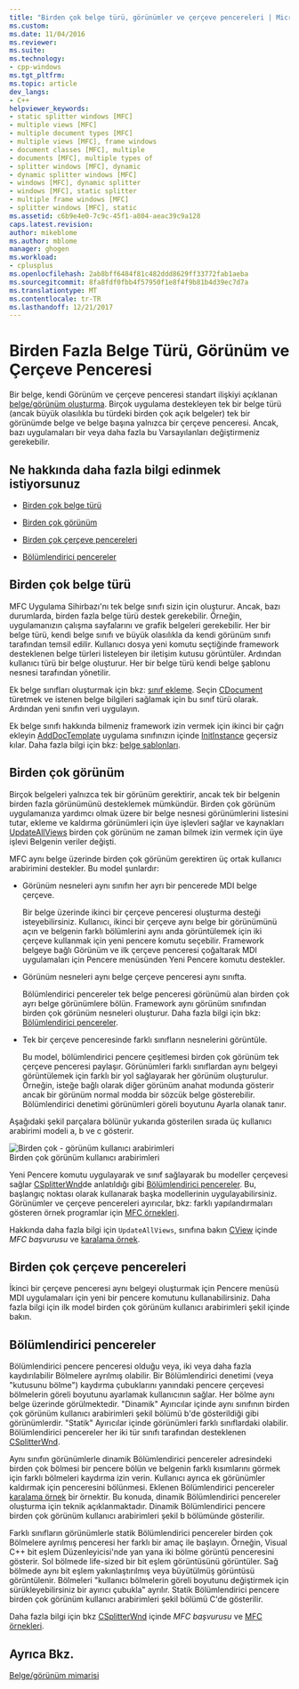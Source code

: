 ```yaml
---
title: "Birden çok belge türü, görünümler ve çerçeve pencereleri | Microsoft Docs"
ms.custom: 
ms.date: 11/04/2016
ms.reviewer: 
ms.suite: 
ms.technology:
- cpp-windows
ms.tgt_pltfrm: 
ms.topic: article
dev_langs:
- C++
helpviewer_keywords:
- static splitter windows [MFC]
- multiple views [MFC]
- multiple document types [MFC]
- multiple views [MFC], frame windows
- document classes [MFC], multiple
- documents [MFC], multiple types of
- splitter windows [MFC], dynamic
- dynamic splitter windows [MFC]
- windows [MFC], dynamic splitter
- windows [MFC], static splitter
- multiple frame windows [MFC]
- splitter windows [MFC], static
ms.assetid: c6b9e4e0-7c9c-45f1-a804-aeac39c9a128
caps.latest.revision: 
author: mikeblome
ms.author: mblome
manager: ghogen
ms.workload:
- cplusplus
ms.openlocfilehash: 2ab8bff6484f81c482ddd8629ff33772fab1aeba
ms.sourcegitcommit: 8fa8fdf0fbb4f57950f1e8f4f9b81b4d39ec7d7a
ms.translationtype: MT
ms.contentlocale: tr-TR
ms.lasthandoff: 12/21/2017
---
```

# <a name="multiple-document-types-views-and-frame-windows"></a>Birden Fazla Belge Türü, Görünüm ve Çerçeve Penceresi
Bir belge, kendi Görünüm ve çerçeve penceresi standart ilişkiyi açıklanan [belge/görünüm oluşturma](../mfc/document-view-creation.md). Birçok uygulama destekleyen tek bir belge türü (ancak büyük olasılıkla bu türdeki birden çok açık belgeler) tek bir görünümde belge ve belge başına yalnızca bir çerçeve penceresi. Ancak, bazı uygulamaları bir veya daha fazla bu Varsayılanları değiştirmeniz gerekebilir.  
  
## <a name="what-do-you-want-to-know-more-about"></a>Ne hakkında daha fazla bilgi edinmek istiyorsunuz  
  
-   [Birden çok belge türü](#_core_multiple_document_types)  
  
-   [Birden çok görünüm](#_core_multiple_views)  
  
-   [Birden çok çerçeve pencereleri](#_core_multiple_frame_windows)  
  
-   [Bölümlendirici pencereler](#_core_splitter_windows)  
  
##  <a name="_core_multiple_document_types"></a>Birden çok belge türü  
 MFC Uygulama Sihirbazı'nı tek belge sınıfı sizin için oluşturur. Ancak, bazı durumlarda, birden fazla belge türü destek gerekebilir. Örneğin, uygulamanızın çalışma sayfalarını ve grafik belgeleri gerekebilir. Her bir belge türü, kendi belge sınıfı ve büyük olasılıkla da kendi görünüm sınıfı tarafından temsil edilir. Kullanıcı dosya yeni komutu seçtiğinde framework desteklenen belge türleri listeleyen bir iletişim kutusu görüntüler. Ardından kullanıcı türü bir belge oluşturur. Her bir belge türü kendi belge şablonu nesnesi tarafından yönetilir.  
  
 Ek belge sınıfları oluşturmak için bkz: [sınıf ekleme](../ide/adding-a-class-visual-cpp.md). Seçin [CDocument](../mfc/reference/cdocument-class.md) türetmek ve istenen belge bilgileri sağlamak için bu sınıf türü olarak. Ardından yeni sınıfın veri uygulayın.  
  
 Ek belge sınıfı hakkında bilmeniz framework izin vermek için ikinci bir çağrı ekleyin [AddDocTemplate](../mfc/reference/cwinapp-class.md#adddoctemplate) uygulama sınıfınızın içinde [InitInstance](../mfc/reference/cwinapp-class.md#initinstance) geçersiz kılar. Daha fazla bilgi için bkz: [belge şablonları](../mfc/document-templates-and-the-document-view-creation-process.md).  
  
##  <a name="_core_multiple_views"></a>Birden çok görünüm  
 Birçok belgeleri yalnızca tek bir görünüm gerektirir, ancak tek bir belgenin birden fazla görünümünü desteklemek mümkündür. Birden çok görünüm uygulamanıza yardımcı olmak üzere bir belge nesnesi görünümlerini listesini tutar, ekleme ve kaldırma görünümleri için üye işlevleri sağlar ve kaynakları [UpdateAllViews](../mfc/reference/cdocument-class.md#updateallviews) birden çok görünüm ne zaman bilmek izin vermek için üye işlevi Belgenin veriler değişti.  
  
 MFC aynı belge üzerinde birden çok görünüm gerektiren üç ortak kullanıcı arabirimini destekler. Bu model şunlardır:  
  
-   Görünüm nesneleri aynı sınıfın her ayrı bir pencerede MDI belge çerçeve.  
  
     Bir belge üzerinde ikinci bir çerçeve penceresi oluşturma desteği isteyebilirsiniz. Kullanıcı, ikinci bir çerçeve aynı belge bir görünümünü açın ve belgenin farklı bölümlerini aynı anda görüntülemek için iki çerçeve kullanmak için yeni pencere komutu seçebilir. Framework belgeye bağlı Görünüm ve ilk çerçeve penceresi çoğaltarak MDI uygulamaları için Pencere menüsünden Yeni Pencere komutu destekler.  
  
-   Görünüm nesneleri aynı belge çerçeve penceresi aynı sınıfta.  
  
     Bölümlendirici pencereler tek belge penceresi görünümü alan birden çok ayrı belge görünümlere bölün. Framework aynı görünüm sınıfından birden çok görünüm nesneleri oluşturur. Daha fazla bilgi için bkz: [Bölümlendirici pencereler](#_core_splitter_windows).  
  
-   Tek bir çerçeve penceresinde farklı sınıfların nesnelerini görüntüle.  
  
     Bu model, bölümlendirici pencere çeşitlemesi birden çok görünüm tek çerçeve penceresi paylaşır. Görünümleri farklı sınıflardan aynı belgeyi görüntülemek için farklı bir yol sağlayarak her görünüm oluşturulur. Örneğin, isteğe bağlı olarak diğer görünüm anahat modunda gösterir ancak bir görünüm normal modda bir sözcük belge gösterebilir. Bölümlendirici denetimi görünümleri göreli boyutunu Ayarla olanak tanır.  
  
 Aşağıdaki şekil parçalara bölünür yukarıda gösterilen sırada üç kullanıcı arabirimi modeli a, b ve c gösterir.  
  
 ![Birden çok &#45; görünüm kullanıcı arabirimleri](../mfc/media/vc37a71.gif "vc37a71")  
Birden çok görünüm kullanıcı arabirimleri  
  
 Yeni Pencere komutu uygulayarak ve sınıf sağlayarak bu modeller çerçevesi sağlar [CSplitterWnd](../mfc/reference/csplitterwnd-class.md)de anlatıldığı gibi [Bölümlendirici pencereler](#_core_splitter_windows). Bu, başlangıç noktası olarak kullanarak başka modellerinin uygulayabilirsiniz. Görünümler ve çerçeve pencereleri ayırıcılar, bkz: farklı yapılandırmaları gösteren örnek programlar için [MFC örnekleri](../visual-cpp-samples.md).  
  
 Hakkında daha fazla bilgi için `UpdateAllViews`, sınıfına bakın [CView](../mfc/reference/cview-class.md) içinde *MFC başvurusu* ve [karalama örnek](../visual-cpp-samples.md).  
  
##  <a name="_core_multiple_frame_windows"></a>Birden çok çerçeve pencereleri  
 İkinci bir çerçeve penceresi aynı belgeyi oluşturmak için Pencere menüsü MDI uygulamaları için yeni bir pencere komutunu kullanabilirsiniz. Daha fazla bilgi için ilk model birden çok görünüm kullanıcı arabirimleri şekil içinde bakın.  
  
##  <a name="_core_splitter_windows"></a>Bölümlendirici pencereler  
 Bölümlendirici pencere penceresi olduğu veya, iki veya daha fazla kaydırılabilir Bölmelere ayrılmış olabilir. Bir Bölümlendirici denetimi (veya "kutusunu bölme") kaydırma çubuklarını yanındaki pencere çerçevesi bölmelerin göreli boyutunu ayarlamak kullanıcının sağlar. Her bölme aynı belge üzerinde görülmektedir. "Dinamik" Ayırıcılar içinde aynı sınıfının birden çok görünüm kullanıcı arabirimleri şekil bölümü b'de gösterildiği gibi görünümlerdir. "Statik" Ayırıcılar içinde görünümleri farklı sınıflardaki olabilir. Bölümlendirici pencereler her iki tür sınıfı tarafından desteklenen [CSplitterWnd](../mfc/reference/csplitterwnd-class.md).  
  
 Aynı sınıfın görünümlerle dinamik Bölümlendirici pencereler adresindeki birden çok bölmesi bir pencere bölün ve belgenin farklı kısımlarını görmek için farklı bölmeleri kaydırma izin verin. Kullanıcı ayrıca ek görünümler kaldırmak için penceresini bölünmesi. Eklenen Bölümlendirici pencereler [karalama örnek](../visual-cpp-samples.md) bir örnektir. Bu konuda, dinamik Bölümlendirici pencereler oluşturma için teknik açıklanmaktadır. Dinamik Bölümlendirici pencere birden çok görünüm kullanıcı arabirimleri şekil b bölümünde gösterilir.  
  
 Farklı sınıfların görünümlerle statik Bölümlendirici pencereler birden çok Bölmelere ayrılmış penceresi her farklı bir amaç ile başlayın. Örneğin, Visual C++ bit eşlem Düzenleyicisi'nde yan yana iki bölme görüntü penceresini gösterir. Sol bölmede life-sized bir bit eşlem görüntüsünü görüntüler. Sağ bölmede aynı bit eşlem yakınlaştırılmış veya büyütülmüş görüntüsü görüntülenir. Bölmeleri "kullanıcı bölmelerin göreli boyutunu değiştirmek için sürükleyebilirsiniz bir ayırıcı çubukla" ayrılır. Statik Bölümlendirici pencere birden çok görünüm kullanıcı arabirimleri şekil bölümü C'de gösterilir.  
  
 Daha fazla bilgi için bkz [CSplitterWnd](../mfc/reference/csplitterwnd-class.md) içinde *MFC başvurusu* ve [MFC örnekleri](../visual-cpp-samples.md).  
  
## <a name="see-also"></a>Ayrıca Bkz.  
 [Belge/görünüm mimarisi](../mfc/document-view-architecture.md)

